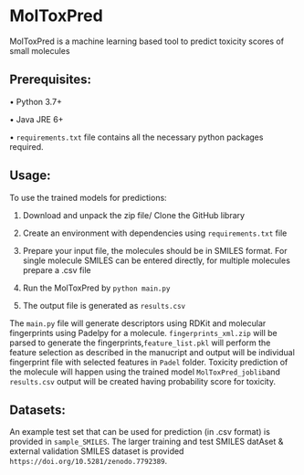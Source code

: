 # MolToxPred
MolToxPred is a machine learning based tool to predict toxicity scores of small molecules


## Prerequisites:

•	Python 3.7+

•	Java JRE 6+

•	`requirements.txt` file contains all the necessary python packages required.

## Usage:

To use the trained models for predictions:

1. Download and unpack the zip file/ Clone the GitHub library 

2. Create an environment with dependencies using `requirements.txt` file

3. Prepare your input file, the molecules should be in SMILES format. For single molecule SMILES can be entered directly, for multiple molecules prepare a .csv file 

4. Run the MolToxPred by `python main.py`

5. The output file is generated as `results.csv` 
  
The `main.py` file will generate descriptors using RDKit and molecular fingerprints using Padelpy for a molecule. `fingerprints_xml.zip` will be parsed to generate the fingerprints,`feature_list.pkl` will perform the feature selection as described in the manucript and output will be individual fingerprint file with selected features in `Padel` folder. Toxicity prediction of the molecule will happen using the trained model `MolToxPred_joblib`and `results.csv` output will be created having probability score for toxicity.

## Datasets:
An example test set that can be used for prediction (in .csv format) is provided in `sample_SMILES`. The larger training and test SMILES datAset & external validation SMILES dataset is provided `https://doi.org/10.5281/zenodo.7792389`.

